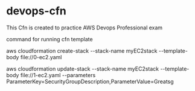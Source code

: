 # devops-cfn

This Cfn is created to practice AWS Devops Professional exam


command for running cfn template

aws cloudformation create-stack --stack-name myEC2stack --template-body file://0-ec2.yaml

aws cloudformation update-stack --stack-name myEC2stack --template-body file://1-ec2.yaml --parameters ParameterKey=SecurityGroupDescription,ParameterValue=Greatsg